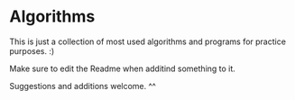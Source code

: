 Algorithms
==========


This is just a collection of most used algorithms and programs for practice purposes. :) 

Make sure to edit the Readme when additind something to it.

Suggestions and additions welcome. ^^